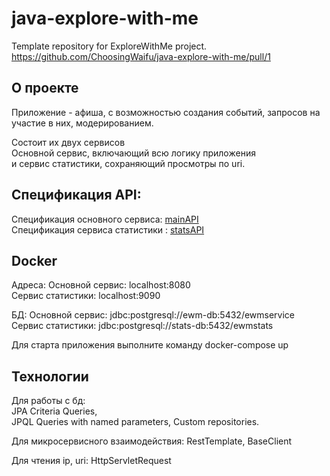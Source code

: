 # java-explore-with-me
Template repository for ExploreWithMe project.
https://github.com/ChoosingWaifu/java-explore-with-me/pull/1

## О проекте
Приложение - афиша, с возможностью создания событий, запросов 
на участие в них, модерированием.     

Состоит их двух сервисов  
Основной сервис, включающий всю логику приложения   
и сервис статистики, сохраняющий просмотры по uri.

## Спецификация API:

Спецификация основного сервиса: [mainAPI](https://raw.githubusercontent.com/yandex-praktikum/java-explore-with-me/main/ewm-main-service-spec.json)   
Спецификация сервиса статистики : [statsAPI](https://raw.githubusercontent.com/yandex-praktikum/java-explore-with-me/main/ewm-stats-service-spec.json)

## Docker

Адреса:
Основной сервис: localhost:8080      
Сервис статистики: localhost:9090

БД:
Основной сервис: jdbc:postgresql://ewm-db:5432/ewmservice   
Сервис статистики: jdbc:postgresql://stats-db:5432/ewmstats

Для старта приложения выполните команду docker-compose up

## Технологии

Для работы с бд:   
JPA Criteria Queries,   
JPQL Queries with named parameters,
Custom repositories.

Для микросервисного взаимодействия:
RestTemplate,
BaseClient

Для чтения ip, uri:
HttpServletRequest
